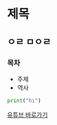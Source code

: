 # 제목 
##  ㅇㄹ ㅁㅇㄹ
###  목차
- 주제 
- 역사

```python
print("hi")
```
[유튜브 바로가기](https://www.youtube.com/watch?v=a_AA_UWA3Hw)
